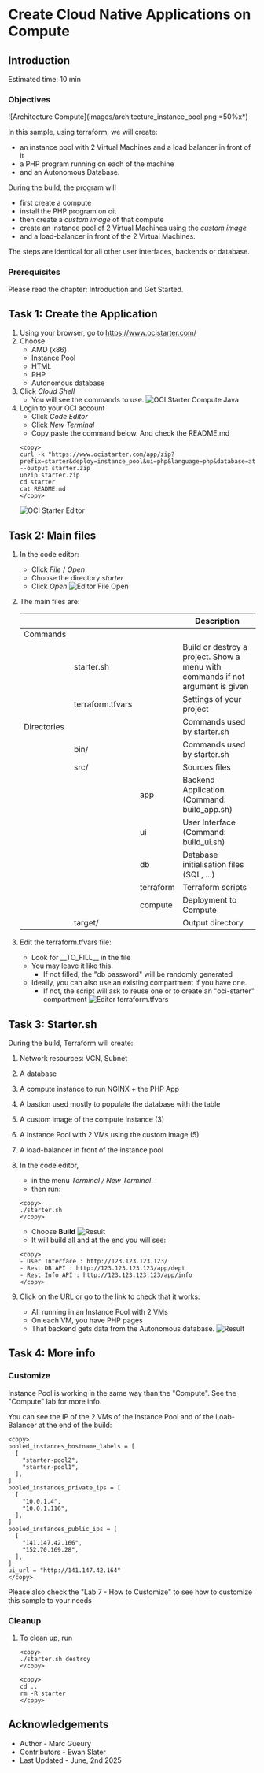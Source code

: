
# Create Cloud Native Applications on Compute

## Introduction

Estimated time: 10 min

### Objectives

![Architecture Compute](images/architecture_instance_pool.png =50%x*)

In this sample, using terraform, we will create:
- an instance pool with 2 Virtual Machines and a load balancer in front of it
- a PHP program running on each of the machine
- and an Autonomous Database. 

During the build, the program will 
- first create a compute
- install the PHP program on oit
- then create a *custom image* of that compute
- create an instance pool of 2 Virtual Machines using the *custom image*
- and a load-balancer in front of the 2 Virtual Machines.

The steps are identical for all other user interfaces, backends or database.

### Prerequisites

Please read the chapter: Introduction and Get Started.

## Task 1: Create the Application

1. Using your browser, go to https://www.ocistarter.com/
2. Choose 
    - AMD (x86)
    - Instance Pool
    - HTML
    - PHP
    - Autonomous database
3. Click *Cloud Shell*
    - You will see the commands to use.
  ![OCI Starter Compute Java](images/starter-instance-pool-php.png)
4. Login to your OCI account
    - Click *Code Editor*
    - Click *New Terminal*
    - Copy paste the command below. And check the README.md
    ```
    <copy>
    curl -k "https://www.ocistarter.com/app/zip?prefix=starter&deploy=instance_pool&ui=php&language=php&database=atp" --output starter.zip
    unzip starter.zip
    cd starter
    cat README.md
    </copy>
    ```
    ![OCI Starter Editor](../public_compute/images/starter-editor.png)

## Task 2: Main files

1. In the code editor:
    - Click *File* / *Open*
    - Choose the directory *starter*
    - Click *Open*
    ![Editor File Open](../public_compute/images/starter-compute-dir.png)
2. The main files are:

   |             |                  |           | Description |
   | ----------- | ---------------- | --------- | ---|
   | Commands    |                  |           |  |
   |             | starter.sh       |           | Build or destroy a project. Show a menu with commands if not argument is given | 
   |             | terraform.tfvars |           | Settings of your project | 
   | Directories |                  |           | Commands used by starter.sh | 
   |             | bin/             |           | Commands used by starter.sh | 
   |             | src/             |           | Sources files | 
   |             |                  | app       | Backend Application (Command: build_app.sh) | 
   |             |                  | ui        | User Interface (Command: build_ui.sh) | 
   |             |                  | db        | Database initialisation files (SQL, ...) | 
   |             |                  | terraform | Terraform scripts  | 
   |             |                  | compute   | Deployment to Compute | 
   |             | target/          |           | Output directory  | 
  
3. Edit the terraform.tfvars file:
    - Look for \_\_TO_FILL\_\_ in the file
    - You may leave it like this.
        - If not filled, the "db password" will be randomly generated
    - Ideally, you can also use an existing compartment if you have one. 
        - If not, the script will ask to reuse one or to create an "oci-starter" compartment
    ![Editor terraform.tfvars](../public_compute/images/starter-compute-env.png)

## Task 3: Starter.sh

During the build, Terraform will create:
1. Network resources: VCN, Subnet
2. A database
3. A compute instance to run NGINX + the PHP App
4. A bastion used mostly to populate the database with the table
5. A custom image of the compute instance (3)
6. A Instance Pool with 2 VMs using the custom image (5)
7. A load-balancer in front of the instance pool

1. In the code editor, 
    - in the menu *Terminal / New Terminal*. 
    - then run:
    ```
    <copy>
    ./starter.sh
    </copy>
    ```
    - Choose **Build**
        ![Result](../public_compute/images/starter-starter-build.png)         
    - It will build all and at the end you will see:
    ```
    <copy>
    - User Interface : http://123.123.123.123/
    - Rest DB API : http://123.123.123.123/app/dept
    - Rest Info API : http://123.123.123.123/app/info
    </copy>
    ```
2. Click on the URL or go to the link to check that it works:
    - All running in an Instance Pool with 2 VMs
    - On each VM, you have PHP pages 
    - That backend gets data from the Autonomous database. 
    ![Result](../public_compute/images/starter-compute-result.png)

## Task 4: More info

### Customize

Instance Pool is working in the same way than the "Compute". See the "Compute" lab for more info.

You can see the IP of the 2 VMs of the Instance Pool and of the Loab-Balancer at the end of the build:

````
<copy>
pooled_instances_hostname_labels = [
  [
    "starter-pool2",
    "starter-pool1",
  ],
]
pooled_instances_private_ips = [
  [
    "10.0.1.4",
    "10.0.1.116",
  ],
]
pooled_instances_public_ips = [
  [
    "141.147.42.166",
    "152.70.169.28",
  ],
]
ui_url = "http://141.147.42.164"
</copy>
````

Please also check the  "Lab 7 - How to Customize" to see how to customize this sample to your needs

### Cleanup

1. To clean up, run 
    ```
    <copy>
    ./starter.sh destroy
    </copy>
    ```

    ```
    <copy>
    cd ..
    rm -R starter
    </copy>
    ```

## Acknowledgements

* Author - Marc Gueury
* Contributors - Ewan Slater 
* Last Updated - June, 2nd 2025


